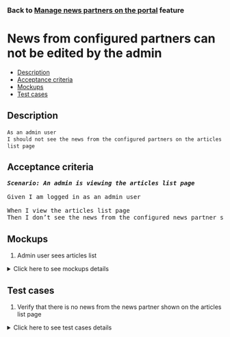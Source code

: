 ### Back to [Manage news partners on the portal](../../) feature

# News from configured partners can not be edited by the admin

- [Description](#description)
- [Acceptance criteria](#acceptance-criteria)
- [Mockups](#mockups)
- [Test cases](#test-cases)

## Description

    As an admin user
    I should not see the news from the configured partners on the articles list page

## Acceptance criteria

<pre>
<b><i>Scenario: An admin is viewing the articles list page</i></b>

Given I am logged in as an admin user

When I view the articles list page
Then I don’t see the news from the configured news partner so I cannot edit, delete or publish/unpublish this news
</pre>

## Mockups

1. Admin user sees articles list

<details>
  <summary>Click here to see mockups details</summary>

**1. Admin user sees articles list:**

![Admin user sees articles list](/products/sport_news_portal/web_application_features/manage_news_partners/images/admin_side_articles_list.png)

</details>

## Test cases

1. Verify that there is no news from the news partner shown on the articles list page

<details>
  <summary>Click here to see test cases details</summary>

### **#1. Verify that there is no news from the news partner shown on the articles list page**

|Preconditions|Steps|Expected result
--------------|-----|----------
|- Logged in with admin account</br>- There is some partner added|1) Go to the articles list page</br>2) Examine the articles available to be configured|2) There is no news from the news partner present|
</details>
